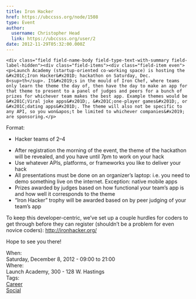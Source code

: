 ```yaml
---
title: Iron Hacker 
href: https://ubccsss.org/node/1508
type: Event
author:
  username: Christopher Head
  link: https://ubccsss.org/user/2
date: 2012-11-29T05:32:00.000Z
---
```



    <div class="field field-name-body field-type-text-with-summary field-label-hidden"><div class="field-items"><div class="field-item even"><p>Launch Academy (startup-oriented co-working space) is hosting the &#x201C;Iron Hacker&#x201D; hackathon on Saturday, Dec. 8<sup>th</sup>. It&#x2019;s in the mould of Iron Chef, where teams only learn the theme the day of, then have the day to make an app for that theme to present to a panel of judges and peers for a bunch of prizes for whichever team makes the best app. Example themes would be &#x201C;Viral joke apps&#x201D;, &#x201C;one-player games&#x201D;, or &#x201C;dating apps&#x201D;. The theme will also not be specific to any API, so you won&apos;t be limited to whichever companies&#x2019; are sponsoring.</p>
<p>Format:</p>
<ul>
<li>Hacker teams of 2&#x2013;4</li>
<p><li.you can="" do="" whatever="" preparation="" you="" want="" beforehand="" with="" your="" team,="" e.g.="" set="" up="" hosting="" environment<="" li="">
</li.you></p><li>After registration the morning of the event, the theme of the hackathon will be revealed, and you have until 7pm to work on your hack</li>
<li>Use whatever APIs, platforms, or frameworks you like to deliver your hack</li>
<li>All presentations must be done on an organizer&#x2019;s laptop: i.e. you need to demo something live on the internet. Exception: native mobile apps</li>
<li>Prizes awarded by judges based on how functional your team&#x2019;s app is and how well it corresponds to the theme</li>
<li>&#x201C;Iron Hacker&#x201D; trophy will be awarded based on by peer judging of your team&#x2019;s app</li>
</ul>
<p>To keep this developer-centric, we&#x2019;ve set up a couple hurdles for coders to get through before they can register (shouldn&#x2019;t be a problem for even novice coders): <a href="http://ironhacker.org/">http://ironhacker.org/</a></p>
<p>Hope to see you there!</p>
</div></div></div><div class="field field-name-field-dates field-type-datetime field-label-above"><div class="field-label">When:&#xA0;</div><div class="field-items"><div class="field-item even"><span class="date-display-single">Saturday, December 8, 2012 - <span class="date-display-range"><span class="date-display-start">09:00</span> to <span class="date-display-end">21:00</span></span></span></div></div></div><div class="field field-name-field-location field-type-text field-label-above"><div class="field-label">Where:&#xA0;</div><div class="field-items"><div class="field-item even">Launch Academy, 300 - 128 W. Hastings</div></div></div>    <footer>
    <div class="field field-name-field-tags field-type-taxonomy-term-reference field-label-above"><div class="field-label">Tags:&#xA0;</div><div class="field-items"><div class="field-item even"><a href="/career">Career</a></div><div class="field-item odd"><a href="/social">Social</a></div></div></div>      </footer>
    